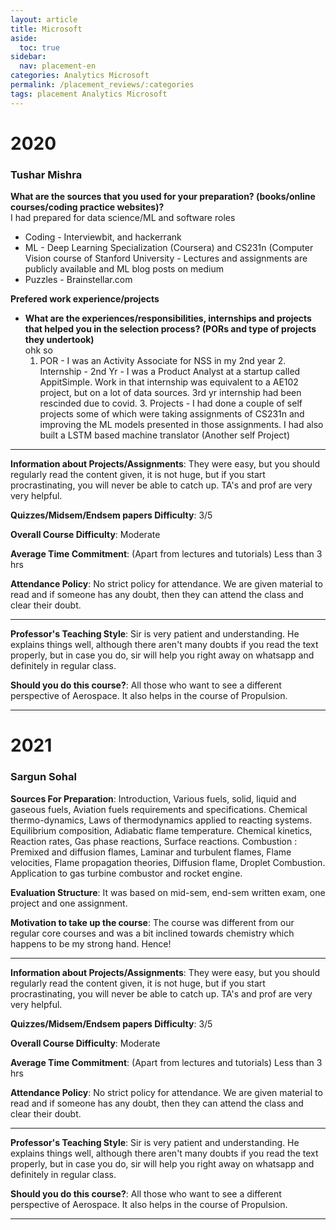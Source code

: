 ```yaml
---
layout: article
title: Microsoft
aside:
  toc: true
sidebar:
  nav: placement-en
categories: Analytics Microsoft
permalink: /placement_reviews/:categories
tags: placement Analytics Microsoft
---
```


# 2020
### Tushar Mishra


**What are the sources that you used for your preparation? (books/online courses/coding practice websites)?**\
  I had prepared for data science/ML and software roles
  - Coding - Interviewbit, and hackerrank
  - ML - Deep Learning Specialization (Coursera) and CS231n (Computer Vision course of Stanford University - Lectures and assignments are publicly available and ML blog posts on medium
  - Puzzles - Brainstellar.com


**Prefered work experience/projects**
- **What are the experiences/responsibilities, internships and projects that helped you in the selection process? (PORs and type of projects they undertook)**\
    ohk so
    1. POR - I was an Activity Associate for NSS in my 2nd year
	  2. Internship - 2nd Yr - I was a Product Analyst at a startup called AppitSimple. Work in that internship was equivalent to a AE102 project, but on a lot of data sources. 3rd yr internship had been rescinded due to covid.
	  3. Projects - I had done a couple of self projects some of which were taking assignments of CS231n and improving the ML models presented in those assignments. I had also built a LSTM based machine translator (Another self Project)


---

**Information about Projects/Assignments**: They were easy, but you should regularly read the content given, it is not huge, but if you start procrastinating, you will never be able to catch up. TA's and prof are very very helpful.

**Quizzes/Midsem/Endsem papers Difficulty**: 3/5

**Overall Course Difficulty**: Moderate

**Average Time Commitment**:
(Apart from lectures and tutorials)
Less than 3 hrs

**Attendance Policy**: No strict policy for attendance. We are given material to read and if someone has any doubt, then they can attend the class and clear their doubt.

---

**Professor's Teaching Style**: 
Sir is very patient and understanding. He explains things well, although there aren't many doubts if you read the text properly, but in case you do, sir will help you right away on whatsapp and definitely in regular class.

**Should you do this course?**: 
All those who want to see a different perspective of Aerospace. It also helps in the course of Propulsion.

---

# 2021
### Sargun Sohal

**Sources For Preparation**:
Introduction, Various fuels, solid, liquid and gaseous fuels, Aviation fuels requirements and specifications. Chemical thermo-dynamics, Laws of thermodynamics applied to reacting systems. Equilibrium composition, Adiabatic flame temperature. Chemical kinetics, Reaction rates, Gas phase reactions, Surface reactions. Combustion : Premixed and diffusion flames, Laminar and turbulent flames, Flame velocities, Flame propagation theories, Diffusion flame, Droplet Combustion. Application to gas turbine combustor and rocket engine.

**Evaluation Structure**:
It was based on mid-sem, end-sem written exam, one project and one assignment.

**Motivation to take up the course**: 
The course was different from our regular core courses and was a bit inclined towards chemistry which happens to be my strong hand. Hence!

---

**Information about Projects/Assignments**: They were easy, but you should regularly read the content given, it is not huge, but if you start procrastinating, you will never be able to catch up. TA's and prof are very very helpful.

**Quizzes/Midsem/Endsem papers Difficulty**: 3/5

**Overall Course Difficulty**: Moderate

**Average Time Commitment**:
(Apart from lectures and tutorials)
Less than 3 hrs

**Attendance Policy**: No strict policy for attendance. We are given material to read and if someone has any doubt, then they can attend the class and clear their doubt.

---

**Professor's Teaching Style**: 
Sir is very patient and understanding. He explains things well, although there aren't many doubts if you read the text properly, but in case you do, sir will help you right away on whatsapp and definitely in regular class.

**Should you do this course?**: 
All those who want to see a different perspective of Aerospace. It also helps in the course of Propulsion.

---
